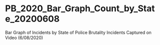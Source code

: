 # PB_2020_Bar_Graph_Count_by_State_20200608
 Bar Graph of Incidents by State of Police Brutality Incidents Captured on Video (6/08/2020)
